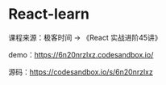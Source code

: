 # React-learn
课程来源：极客时间 -> 《React 实战进阶45讲》

demo：https://6n20nrzlxz.codesandbox.io/

源码：https://codesandbox.io/s/6n20nrzlxz
